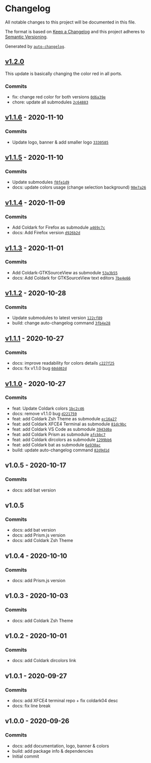 # Changelog

All notable changes to this project will be documented in this file.

The format is based on [Keep a Changelog](https://keepachangelog.com/en/1.0.0/)
and this project adheres to [Semantic Versioning](https://semver.org/spec/v2.0.0.html).

Generated by [`auto-changelog`](https://github.com/CookPete/auto-changelog).

## [v1.2.0](https://github.com/ArmandPhilippot/coldark/compare/v1.1.6...v1.2.0)

This update is basically changing the color red in all ports.

### Commits

- fix: change red color for both versions [`0d6a39e`](https://github.com/ArmandPhilippot/coldark/commit/0d6a39e9cecf00b02500011f3c9e0c79eb115c59)
- chore: update all submodules [`2c64883`](https://github.com/ArmandPhilippot/coldark/commit/2c648833cd5685f392ac51dab9ffbb90cb487ee7)

## [v1.1.6](https://github.com/ArmandPhilippot/coldark/compare/v1.1.5...v1.1.6) - 2020-11-10

### Commits

- Update logo, banner & add smaller logo [`3330585`](https://github.com/ArmandPhilippot/coldark/commit/3330585202dc8c568956a4b5ab8fe28a6c0b42e7)

## [v1.1.5](https://github.com/ArmandPhilippot/coldark/compare/v1.1.4...v1.1.5) - 2020-11-10

### Commits

- Update submodules [`f0fe1d9`](https://github.com/ArmandPhilippot/coldark/commit/f0fe1d9f68f8813157cf0197c62fe892152ff079)
- docs: update colors usage (change selection background) [`98e7a26`](https://github.com/ArmandPhilippot/coldark/commit/98e7a26265b22babe6bb377221fdf96bd20acd7e)

## [v1.1.4](https://github.com/ArmandPhilippot/coldark/compare/v1.1.3...v1.1.4) - 2020-11-09

### Commits

- Add Coldark for Firefox as submodule [`a469c7c`](https://github.com/ArmandPhilippot/coldark/commit/a469c7cbfcde86aabf81e00d20543951c98c605d)
- docs: Add Firefox version [`d926b2d`](https://github.com/ArmandPhilippot/coldark/commit/d926b2df5b7dabdfdf6d8fac77c0b3433a9a8ff4)

## [v1.1.3](https://github.com/ArmandPhilippot/coldark/compare/v1.1.2...v1.1.3) - 2020-11-01

### Commits

- Add Coldark-GTKSourceView as submodule [`53a3b55`](https://github.com/ArmandPhilippot/coldark/commit/53a3b55438d6a678c6187debe412ddb1bfdec402)
- docs: Add Coldark for GTKSourceView text editors [`7be4e66`](https://github.com/ArmandPhilippot/coldark/commit/7be4e6639f2c7db788404cf3516ae1f5d395a046)

## [v1.1.2](https://github.com/ArmandPhilippot/coldark/compare/v1.1.1...v1.1.2) - 2020-10-28

### Commits

- Update submodules to latest version [`122cf89`](https://github.com/ArmandPhilippot/coldark/commit/122cf89621268a0bc2994d347d09652fc98022c6)
- build: change auto-changelog command [`3fb4e28`](https://github.com/ArmandPhilippot/coldark/commit/3fb4e28e46a46690f0e3d8545028daf588df95a4)

## [v1.1.1](https://github.com/ArmandPhilippot/coldark/compare/v1.1.0...v1.1.1) - 2020-10-27

### Commits

- docs: improve readability for colors details [`c227f25`](https://github.com/ArmandPhilippot/coldark/commit/c227f2538c93bef6f3913d9ff504b5a05194e1ae)
- docs: fix v1.1.0 bug [`60dd02d`](https://github.com/ArmandPhilippot/coldark/commit/60dd02d5536443d154ecf927d2095de6575dddbd)

## [v1.1.0](https://github.com/ArmandPhilippot/coldark/compare/v1.0.5...v1.1.0) - 2020-10-27

### Commits

- feat: Update Coldark colors [`1bc2c46`](https://github.com/ArmandPhilippot/coldark/commit/1bc2c462a664d31f0590a964052fbb2857796750)
- docs: remove v1.1.0 bug [`d221759`](https://github.com/ArmandPhilippot/coldark/commit/d221759e14c072c58ae2ce845194d01208d50d38)
- feat: add Coldark Zsh Theme as submodule [`ec16a27`](https://github.com/ArmandPhilippot/coldark/commit/ec16a27a719f1182873571d8018d7491c3bad272)
- feat: add Coldark XFCE4 Terminal as submodule [`81dc9bc`](https://github.com/ArmandPhilippot/coldark/commit/81dc9bc1e000dfcdb4b587f336d559c090e2c927)
- feat: add Coldark VS Code as submodule [`3943d0a`](https://github.com/ArmandPhilippot/coldark/commit/3943d0a9faa7d36c3711a9bc898572a6db000f3a)
- feat: add Coldark Prism as submodule [`afcbbc7`](https://github.com/ArmandPhilippot/coldark/commit/afcbbc7cb6b1744cc50daef82314b561058d7975)
- feat: add Coldark dircolors as submodule [`1299bb6`](https://github.com/ArmandPhilippot/coldark/commit/1299bb6966140c93c78ea1bf579ac9cda35be7ec)
- feat: add Coldark bat as submodule [`6e930ac`](https://github.com/ArmandPhilippot/coldark/commit/6e930ac9952aea5bc4b9743fee28543c6cfbb36a)
- build: update auto-changelog command [`82d9d1d`](https://github.com/ArmandPhilippot/coldark/commit/82d9d1d6b64d4872e08212acca42c6df39e2c2d0)

<!-- auto-changelog-above -->

## v1.0.5 - 2020-10-17

### Commits

- docs: add bat version

## v1.0.5

### Commits

- docs: add bat version
- docs: add Prism.js version
- docs: add Coldark Zsh Theme

## v1.0.4 - 2020-10-10

### Commits

- docs: add Prism.js version

## v1.0.3 - 2020-10-03

### Commits

- docs: add Coldark Zsh Theme

## v1.0.2 - 2020-10-01

### Commits

- docs: add Coldark dircolors link

## v1.0.1 - 2020-09-27

### Commits

- docs: add XFCE4 terminal repo + fix coldark04 desc
- docs: fix line break

## v1.0.0 - 2020-09-26

### Commits

- docs: add documentation, logo, banner & colors
- build: add package info & dependencies
- Initial commit
